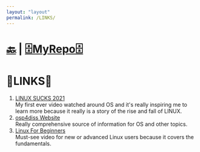 ```yaml
---
layout: "layout"
permalink: /LINKS/
---
```


# [🔙](https://bilhudapramana.github.io/os212/) | [🗄MyRepo🗄](https://github.com/bilhudapramana/os212)

# 🔗LINKS🔗
1. [LINUX SUCKS 2021](https://www.youtube.com/watch?v=WtJ9T_IJOPE&t=87s) <br>
   My first ever video watched around OS and it's really inspiring me to learn more because it really is a story of the rise and fall of LINUX. <br>
2. [osp4diss Website](https://osp4diss.vlsm.org/osp-115.html) <br>
   Really comprehensive source of information for OS and other topics. 
3. [Linux For Beginners](https://www.youtube.com/watch?v=CpTfQ-q6MPU) <br>
   Must-see video for new or advanced Linux users because it covers the fundamentals. 
